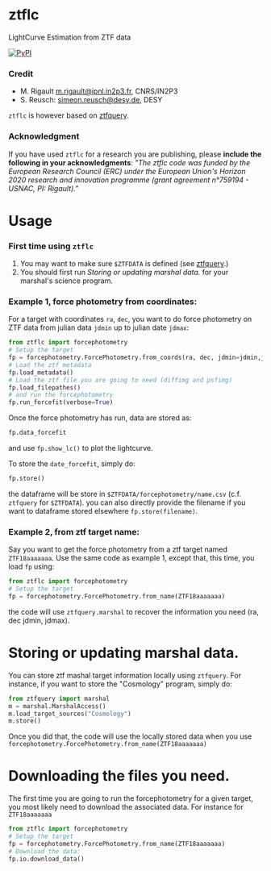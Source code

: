 # ztflc
LightCurve Estimation from ZTF data


[![PyPI](https://img.shields.io/pypi/v/ztflc.svg?style=flat-square)](https://pypi.python.org/pypi/ztflc)


### Credit

- M. Rigault m.rigault@ipnl.in2p3.fr, CNRS/IN2P3
- S. Reusch: simeon.reusch@desy.de, DESY

`ztflc` is however based on [ztfquery](https://github.com/MickaelRigault/ztfquery).

### Acknowledgment

If you have used `ztflc` for a research you are publishing, please **include the following in your acknowledgments**:
_"The ztflc code was funded by the European Research Council (ERC) under the European Union's Horizon 2020 research and innovation programme (grant agreement n°759194 - USNAC, PI: Rigault)."_

# Usage
### First time using `ztflc`

1) You may want to make sure `$ZTFDATA` is defined (see [ztfquery](https://github.com/MickaelRigault/ztfquery).)
2) You should first run *Storing or updating marshal data.* for your marshal's science program.


### Example 1, force photometry from coordinates:

For a target with coordinates `ra`, `dec`, you want to do force photometry on ZTF data from julian data `jdmin` up to julian date `jdmax`:

```python
from ztflc import forcephotometry
# Setup the target
fp = forcephotometry.ForcePhotometry.from_coords(ra, dec, jdmin=jdmin,jdmax=jdmax)
# Load the ztf metadata
fp.load_metadata()
# Load the ztf file you are going to need (diffimg and psfimg)
fp.load_filepathes()
# and run the forcephotometry
fp.run_forcefit(verbose=True)
```
Once the force photometry has run, data are stored as:
```python
fp.data_forcefit
```
and use `fp.show_lc()` to plot the lightcurve.

To store the `date_forcefit`, simply do:
```python
fp.store()
```
the dataframe will be store in `$ZTFDATA/forcephotometry/name.csv` (c.f. `ztfquery` for `$ZTFDATA`). you can also directly provide the filename if you want to dataframe stored elsewhere `fp.store(filename)`.


### Example 2, from ztf target name:
Say you want to get the force photometry from a ztf target named `ZTF18aaaaaaa`. Use the same code as example 1, except that, this time, you load `fp` using:
```python
from ztflc import forcephotometry
# Setup the target
fp = forcephotometry.ForcePhotometry.from_name(ZTF18aaaaaaa)
```

the code will use `ztfquery.marshal` to recover the information you need (ra, dec jdmin, jdmax).

# Storing or updating marshal data.

You can store ztf mashal target information locally using `ztfquery`. For instance, if you want to store the "Cosmology" program, simply do:

```python
from ztfquery import marshal
m = marshal.MarshalAccess()
m.load_target_sources("Cosmology")
m.store()
```
Once you did that, the code will use the locally stored data when you use `forcephotometry.ForcePhotometry.from_name(ZTF18aaaaaaa)`

# Downloading the files you need.

The first time you are going to run the forcephotometry for a given target, you most likely need to download the associated data. For instance for `ZTF18aaaaaaa`

```python
from ztflc import forcephotometry
# Setup the target
fp = forcephotometry.ForcePhotometry.from_name(ZTF18aaaaaaa)
# Download the data:
fp.io.download_data()
```
